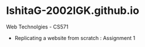 # IshitaG-2002IGK.github.io

Web Technolgies - CS571

- Replicating a website from scratch : Assignment 1

